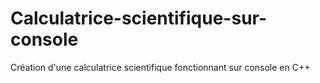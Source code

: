 # Calculatrice-scientifique-sur-console
Création d'une calculatrice scientifique fonctionnant sur console en C++
